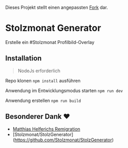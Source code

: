 Dieses Projekt stellt einen angepassten [Fork](https://github.com/HIHIQY1/pride-overlay) dar.

# Stolzmonat Generator  
Erstelle ein #Stolzmonat Profilbild-Overlay  


## Installation

> NodeJs erforderlich

Repo klonen
`npm install` ausführen

Anwendung im Entwicklungsmodus starten
`npm run dev`


Anwendung erstellen
`npm run build`

## Besonderer Dank ❤️

* [Matthias Helferichs Remigration](https://matthiashelferich.de/remigration/)
* [Stolzmonat/StolzGenerator] (https://github.com/Stolzmonat/StolzGenerator)
